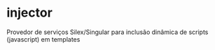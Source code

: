 # injector
Provedor de serviços Silex/Singular para inclusão dinâmica de scripts (javascript) em templates
